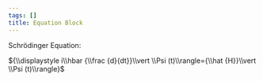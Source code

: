 ```yaml
---
tags: []
title: Equation Block
---
```


Schrödinger Equation:

${\\displaystyle i\\hbar {\\frac {d}{dt}}\\vert \\Psi (t)\\rangle={\\hat
{H}}\\vert \\Psi (t)\\rangle}$
